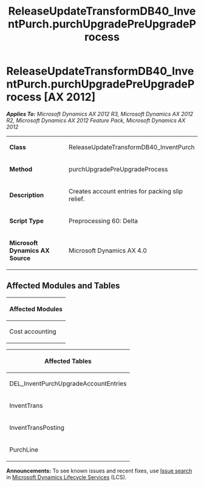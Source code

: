 ﻿---
title: ReleaseUpdateTransformDB40_InventPurch.purchUpgradePreUpgradeProcess
TOCTitle: ReleaseUpdateTransformDB40_InventPurch.purchUpgradePreUpgradeProcess
ms:assetid: 78027592-6930-7bb9-3c46-b695b407ddf7
ms:mtpsurl: https://msdn.microsoft.com/en-us/library/JJ719367(v=AX.60)
ms:contentKeyID: 49709158
ms.date: 05/18/2015
mtps_version: v=AX.60
---

# ReleaseUpdateTransformDB40\_InventPurch.purchUpgradePreUpgradeProcess [AX 2012]


_**Applies To:** Microsoft Dynamics AX 2012 R3, Microsoft Dynamics AX 2012 R2, Microsoft Dynamics AX 2012 Feature Pack, Microsoft Dynamics AX 2012_

<table>
<colgroup>
<col style="width: 50%" />
<col style="width: 50%" />
</colgroup>
<tbody>
<tr class="odd">
<td><p><strong>Class</strong></p></td>
<td><p>ReleaseUpdateTransformDB40_InventPurch</p></td>
</tr>
<tr class="even">
<td><p><strong>Method</strong></p></td>
<td><p>purchUpgradePreUpgradeProcess</p></td>
</tr>
<tr class="odd">
<td><p><strong>Description</strong></p></td>
<td><p>Creates account entries for packing slip relief.</p></td>
</tr>
<tr class="even">
<td><p><strong>Script Type</strong></p></td>
<td><p>Preprocessing 60: Delta</p></td>
</tr>
<tr class="odd">
<td><p><strong>Microsoft Dynamics AX Source</strong></p></td>
<td><p>Microsoft Dynamics AX 4.0</p></td>
</tr>
</tbody>
</table>


## Affected Modules and Tables

<table>
<colgroup>
<col style="width: 100%" />
</colgroup>
<thead>
<tr class="header">
<th><p>Affected Modules</p></th>
</tr>
</thead>
<tbody>
<tr class="odd">
<td><p>Cost accounting</p></td>
</tr>
</tbody>
</table>


<table>
<colgroup>
<col style="width: 100%" />
</colgroup>
<thead>
<tr class="header">
<th><p>Affected Tables</p></th>
</tr>
</thead>
<tbody>
<tr class="odd">
<td><p>DEL_InventPurchUpgradeAccountEntries</p></td>
</tr>
<tr class="even">
<td><p>InventTrans</p></td>
</tr>
<tr class="odd">
<td><p>InventTransPosting</p></td>
</tr>
<tr class="even">
<td><p>PurchLine</p></td>
</tr>
</tbody>
</table>

  
**Announcements:** To see known issues and recent fixes, use [Issue search](http://go.microsoft.com/fwlink/?linkid=389258) in [Microsoft Dynamics Lifecycle Services](http://go.microsoft.com/fwlink/?linkid=306505) (LCS).

